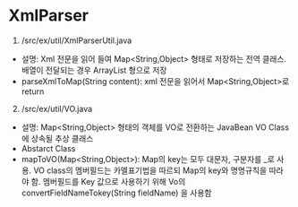 # XmlParser
1. /src/ex/util/XmlParserUtil.java
 - 설명: Xml 전문을 읽어 들여 Map<String,Object> 형태로 저장하는 전역 클래스. 배열이 전달되는 경우 ArrayList<String> 형으로 저장
 - parseXmlToMap(String content): xml 전문을 읽어서 Map<String,Object>로 return
 
2. /src/ex/util/VO.java
 - 설명: Map<String,Object> 형태의 객체를 VO로 전환하는 JavaBean VO Class에 상속될 추상 클래스
 - Abstarct Class
 - mapToVO(Map<String,Object>): Map의 key는 모두 대문자, 구분자를 _로 사용. VO class의 멤버필드는 카멜표기법을 따르되 Map의 key와 명명규칙을 따라야 함. 멤버필드를 Key 값으로 사용하기 위해 Vo의 convertFieldNameTokey(String fieldName) 을 사용함
 
